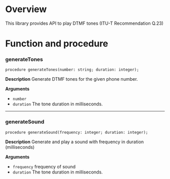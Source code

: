 # Overview
This library provides API to play DTMF tones (ITU-T Recommendation Q.23)

# Function and procedure

### generateTones

``procedure generateTones(number: string; duration: integer);``

**Description** Generate DTMF tones for the given phone number.

**Arguments**

* ``number``
* ``duration`` The tone duration in milliseconds.

***
### generateSound

``procedure generateSound(frequency: integer; duration: integer);``

**Description** Generate and play a sound with frequency in duration (milliseconds)

**Arguments**

* ``frequency`` frequency of sound
* ``duration`` The tone duration in milliseconds.



